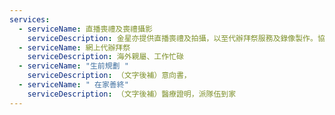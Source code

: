 ```yaml
---
services:
  - serviceName: 直播喪禮及喪禮攝影
    serviceDescription: 金星亦提供直播喪禮及拍攝，以至代辦拜祭服務及錄像製作。協助行動不方便或移居海外不能回港的家屬拜祭先人，傳達他們的心意。除此之外金星亦提供一條龍代辦拜祭服務，包括直播拜祭供家屬即時觀看，及拜祭錄影讓先人家屬作為紀念。
  - serviceName: 網上代辦拜祭
    serviceDescription: 海外親屬、工作忙碌
  - serviceName: "生前規劃 "
    serviceDescription: （文字後補）意向書，
  - serviceName: " 在家善終"
    serviceDescription: （文字後補）醫療證明，派隊伍到家
---
```

